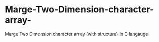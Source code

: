 # Marge-Two-Dimension-character-array-
Marge Two Dimension character array (with structure) in C langauge
